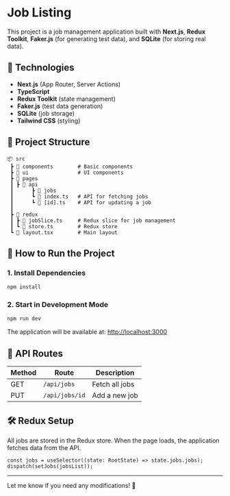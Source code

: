 # Job Listing

This project is a job management application built with **Next.js**, **Redux Toolkit**, **Faker.js** (for generating test data), and **SQLite** (for storing real data).

## 🔧 Technologies

- **Next.js** (App Router, Server Actions)
- **TypeScript**
- **Redux Toolkit** (state management)
- **Faker.js** (test data generation)
- **SQLite** (job storage)
- **Tailwind CSS** (styling)

## 📂 Project Structure

```
📦 src
 ┣ 📂 components        # Basic components
 ┣ 📂 ui                # UI components
 ┣ 📂 pages
 ┃ ┣ 📂 api
 ┃      ┣ 📂 jobs
 ┃      ┗ 📜 index.ts   # API for fetching jobs
 ┃      ┗ 📜 [id].ts    # API for updating a job
 ┃
 ┣ 📂 redux
 ┃ ┣ 📜 jobSlice.ts     # Redux slice for job management
 ┃ ┗ 📜 store.ts        # Redux store
 ┗ 📜 layout.tsx        # Main layout
```

## 🚀 How to Run the Project

### 1. Install Dependencies

```sh
npm install
```

### 2. Start in Development Mode

```sh
npm run dev
```

The application will be available at: [http://localhost:3000](http://localhost:3000)

## 📜 API Routes

| Method | Route          | Description    |
| ------ | -------------- | -------------- |
| GET    | `/api/jobs`    | Fetch all jobs |
| PUT    | `/api/jobs/id` | Add a new job  |

## 🛠 Redux Setup

All jobs are stored in the Redux store. When the page loads, the application fetches data from the API.

```tsx
const jobs = useSelector((state: RootState) => state.jobs.jobs);
dispatch(setJobs(jobsList));
```

---

Let me know if you need any modifications! 🚀
